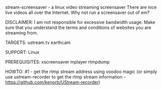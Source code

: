 stream-screensaver - a linux video streaming screensaver
There are nice live videos all over the Internet. Why not run a screensaver out of em? 

DISCLAIMER:
I am not responsible for excessive bandwidth usage.
Make sure that you understand the terms and conditions of websites you are streaming from.

TARGETS: 
ustream.tv
earthcam

SUPPORT:
Linux

PREREQUISITES: 
xscreensaver
mplayer
rtmpdump 

HOWTO: 
#1 - get the rtmp stream address using voodoo magic (or simply use ustream-recorder to get the rtmp stream information - https://github.com/kenorb/UStream-recorder)

